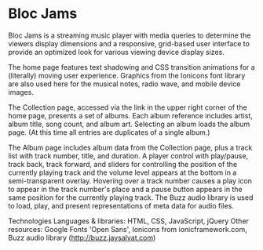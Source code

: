 # Bloc Jams

Bloc Jams is a streaming music player with media queries to determine the viewers display dimensions and a responsive, grid-based user interface to provide an optimized look for various viewing device display sizes.

 The home page features text shadowing and CSS transition animations for a (literally) moving user experience. Graphics from the Ionicons font library are also used here for the musical notes, radio wave, and mobile device images.

 The Collection page, accessed via the link in the upper right corner of the home page, presents a set of albums. Each album reference includes artist, album title, song count, and album art. Selecting an album loads the album page. (At this time all entries are duplicates of a single album.)

 The Album page includes album data from the Collection page, plus a track list with track number, title, and duration. A player control with play/pause, track back, track forward, and sliders for controlling the position of the currently playing track and the volume level appears at the bottom in a semi-transparent overlay. Hovering over a track number causes a play icon to appear in the track number's place and a pause button appears in the same position for the currently playing track. The Buzz audio library is used to load, play, and present representations of meta data for audio files.

Technologies
Languages & libraries: HTML, CSS, JavaScript, jQuery
Other resources: Google Fonts 'Open Sans', Ionicons from ionicframework.com, Buzz audio library (http://buzz.jaysalvat.com)
